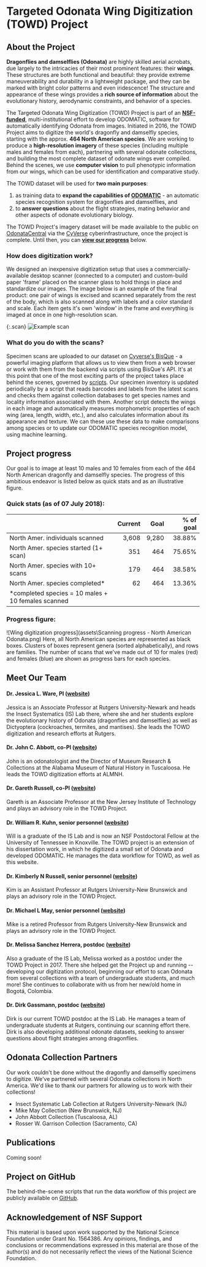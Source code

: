 # Targeted Odonata Wing Digitization (TOWD) Project

## About the Project

**Dragonflies and damselflies (Odonata)** are highly skilled aerial acrobats, due largely to the intricacies of their most prominent features: their **wings**. These structures are both functional and beautiful: they provide extreme maneuverability and durability in a lightweight package, and they can be marked with bright color patterns and even iridescence! The structure and appearance of these wings provides a **rich source of information** about the evolutionary history, aerodynamic constraints, and behavior of a species.

The Targeted Odonata Wing Digitization (TOWD) Project is part of an [**NSF-funded**](https://www.nsf.gov/awardsearch/showAward?AWD_ID=1564386&HistoricalAwards=false), multi-institutional effort to develop ODOMATIC, software for automatically identifying Odonata from images. Initiated in 2016, the TOWD Project aims to digitize the world's dragonfly and damselfly species, starting with the approx. **464 North American species**. We are working to produce a **high-resolution imagery** of these species (including multiple males and females from each), partnering with several odonate collections, and building the most complete dataset of odonate wings ever compiled. Behind the scenes, we use **computer vision** to pull phenotypic information from our wings, which can be used for identification and comparative study.

The TOWD dataset will be used for **two main purposes**:
1. as training data to **expand the capabilities of [ODOMATIC](https://www.crossveins.com/research)** - an automatic species recognition system for dragonflies and damselflies, and
2. to **answer questions** about the flight strategies, mating behavior and other aspects of odonate evolutionary biology.

The TOWD Project's imagery dataset will be made available to the public on [OdonataCentral](https://www.odonatacentral.org/) via the [CyVerse](http://www.cyverse.org/) cyberinfrastructure, once the project is complete. Until then, you can [**view our progress**](#project-progress) below.

### How does digitization work?

We designed an inexpensive digitization setup that uses a commercially-available desktop scanner (connected to a computer) and custom-build paper 'frame' placed on the scanner glass to hold things in place and standardize our images. The image below is an example of the final product: one pair of wings is excised and scanned separately from the rest of the body, which is also scanned along with labels and a color standard and scale. Each item gets it's own 'window' in the frame and everything is imaged at once in one high-resolution scan.

{:.scan}
![Example scan](assets\UA-000856.jpg)

### What do you do with the scans?

Specimen scans are uploaded to our dataset on [Cyverse's BisQue](https://bisque.cyverse.org) - a powerful imaging platform that allows us to view them from a web browser or work with them from the backend via scripts using BisQue's API. It's at this point that one of the most exciting parts of the project takes place behind the scenes, governed by [scripts](#project-on-github). Our specimen inventory is updated periodically by a script that reads barcodes and labels from the latest scans and checks them against collection databases to get species names and locality information associated with them. Another script detects the wings in each image and automatically measures morphometric properties of each wing (area, length, width, etc.), and also calculates information about its appearance and texture. We can these use these data to make comparisons among species or to update our ODOMATIC species recognition model, using machine learning.

## Project progress

Our goal is to image at least 10 males and 10 females from each of the 464 North American dragonfly and damselfly species. The progress of this ambitious endeavor is listed below as quick stats and as an illustrative figure.

### Quick stats (as of 07 July 2018):

|                                                       | Current | Goal  | % of goal |
|:------------------------------------------------------|--------:|------:|----------:|
| North Amer. individuals scanned                       | 3,608   | 9,280 | 38.88%    |
| North Amer. species started (1+ scan)                 | 351     | 464   | 75.65%    |
| North Amer. species with 10+ scans                    | 179     | 464   | 38.58%    |
| North Amer. species completed*                        | 62      | 464   | 13.36%    |
| *completed species = 10 males + 10 females scanned                                  |

### Progress figure:

![Wing digitization progress](assets\Scanning progress - North American Odonata.png)
Here, all North American species are represented as black boxes. Clusters of boxes represent genera (sorted alphabetically), and rows are families. The number of scans that we've made out of 10 for males (red) and females (blue) are shown as progress bars for each species.

## Meet Our Team

#### Dr. Jessica L. Ware, PI ([website](https://www.jessicalwarelab.com/))
Jessica is an Associate Professor at Rutgers University-Newark and heads the Insect Systematics (IS) Lab there, where she and her students explore the evolutionary history of Odonata (dragonflies and damselflies) as well as Dictyoptera (cockroaches, termites, and mantises). She leads the TOWD digitization and research efforts at Rutgers.

#### Dr. John C. Abbott, co-PI ([website](https://almnh.ua.edu/abbott.html))
John is an odonatologist and the Director of Museum Research & Collections at the Alabama Museum of Natural History in Tuscaloosa. He leads the TOWD digitization efforts at ALMNH.

#### Dr. Gareth Russell, co-PI ([website](https://sites.google.com/a/njit.edu/russell-lab/))
Gareth is an Associate Professor at the New Jersey Institute of Technology and plays an advisory role in the TOWD Project.

#### Dr. William R. Kuhn, senior personnel ([website](https://crossveins.com))
Will is a graduate of the IS Lab and is now an NSF Postdoctoral Fellow at the University of Tennessee in Knoxville. The TOWD project is an extension of his dissertation work, in which he digitized a small set of Odonata and developed ODOMATIC. He manages the data workflow for TOWD, as well as this website.

#### Dr. Kimberly N Russell, senior personnel ([website](https://kimberlynrussell.weebly.com/))
Kim is an Assistant Professor at Rutgers University-New Brunswick and plays an advisory role in the TOWD Project.

#### Dr. Michael L May, senior personnel ([website](https://entomology.rutgers.edu/personnel/michael-may.html))
Mike is a retired Professor from Rutgers University-New Brunswick and plays an advisory role in the TOWD Project.

#### Dr. Melissa Sanchez Herrera, postdoc ([website](https://www.polythore.com/))
Also a graduate of the IS Lab, Melissa worked as a postdoc under the TOWD Project in 2017. There she helped get the Project up and running -- developing our digitization protocol, beginning our effort to scan Odonata from several collections with a team of undergraduate students, and much more! She continues to collaborate with us from her new/old home in Bogotá, Colombia.

#### Dr. Dirk Gassmann, postdoc ([website](https://www.jessicalwarelab.com/postdoctoral))
Dirk is our current TOWD postdoc at the IS Lab. He manages a team of undergraduate students at Rutgers, continuing our scanning effort there. Dirk is also developing additional odonate datasets, seeking to answer questions about flight strategies among dragonflies.

## Odonata Collection Partners

Our work couldn't be done without the dragonfly and damselfly specimens to digitize. We've partnered with several Odonata collections in North America. We'd like to thank our partners for allowing us to work with their collections!

- Insect Systematic Lab Collection at Rutgers University-Newark (NJ)
- Mike May Collection (New Brunswick, NJ)
- John Abbott Collection (Tuscaloosa, AL)
- Rosser W. Garrison Collection (Sacramento, CA)

## Publications

Coming soon!

## Project on GitHub

The behind-the-scene scripts that run the data workflow of this project are publicly available on [GitHub](link).

## Acknowledgement of NSF Support
This material is based upon work supported by the National Science Foundation under Grant No. 1564386. Any opinions, findings, and conclusions or recommendations expressed in this material are those of the author(s) and do not necessarily reflect the views of the National Science Foundation.

